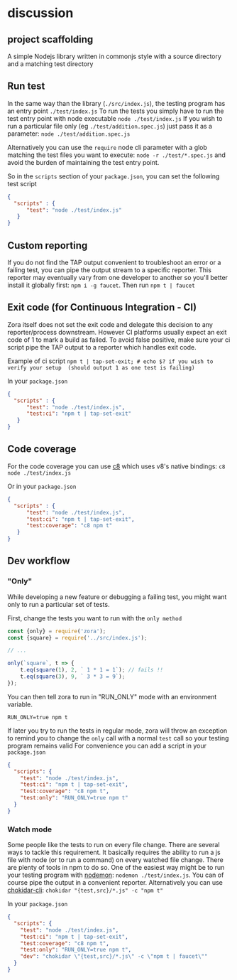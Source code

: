 # discussion

## project scaffolding

A simple Nodejs library written in commonjs style with a source directory and a matching test directory

## Run test

In the same way than the library (``./src/index.js``), the testing program has an entry point ``./test/index.js``
To run the tests you simply have to run the test entry point with node executable ``node ./test/index.js``
If you wish to run a particular file only (eg ``./test/addition.spec.js``) just pass it as a parameter: ``node ./test/addition.spec.js``

Alternatively you can use the ``require`` node cli parameter with a glob matching the test files you want to execute: ``node -r ./test/*.spec.js``
and avoid the burden of maintaining the test entry point.

So in the ``scripts`` section of your ``package.json``, you can set the following test script

```json
{
  "scripts" : {
      "test": "node ./test/index.js"
   } 
}
``` 

## Custom reporting

If you do not find the TAP output convenient to troubleshoot an error or a failing test, you can pipe the output stream to a specific reporter. This reporter may eventually vary from one developer to another
so you'll better install it globally first: ``npm i -g faucet``.
Then run ``npm t | faucet``

## Exit code (for Continuous Integration - CI)

Zora itself does not set the exit code and delegate this decision to any reporter/process downstream. However CI platforms usually expect an exit code of 1 to mark a build as failed.
To avoid false positive, make sure your ci script pipe the TAP output to a reporter which handles exit code.

Example of ci script
``
npm t | tap-set-exit; # echo $? if you wish to verify your setup  (should output 1 as one test is failing)
``

In your ``package.json``
```json
{
  "scripts" : {
      "test": "node ./test/index.js",
      "test:ci": "npm t | tap-set-exit"
   } 
}
``` 

## Code coverage

For the code coverage you can use [c8]() which uses v8's native bindings:
``c8 node ./test/index.js``

Or in your ``package.json``

```json
{
  "scripts" : {
      "test": "node ./test/index.js",
      "test:ci": "npm t | tap-set-exit",
      "test:coverage": "c8 npm t"
   } 
}
```

## Dev workflow

### "Only" 

While developing a new feature or debugging a failing test, you might want only to run a particular set of tests.

First, change the tests you want to run with the ``only method``

```javascript
const {only} = require('zora');
const {square} = require('../src/index.js');

// ...

only(`square`, t => {
    t.eq(square(1), 2, ` 1 * 1 = 1`); // fails !!
    t.eq(square(3), 9, ` 3 * 3 = 9`);
});
```

You can then tell zora to run in "RUN_ONLY" mode with an environment variable. 

``RUN_ONLY=true npm t``

If later you try to run the tests in regular mode, zora will throw an exception to remind you to change the ``only`` call with a normal ``test`` call so your testing program remains valid
For convenience you can add a script in your ``package.json``

```json
{
  "scripts": {
    "test": "node ./test/index.js",
    "test:ci": "npm t | tap-set-exit",
    "test:coverage": "c8 npm t",
    "test:only": "RUN_ONLY=true npm t"
  }
}
```
### Watch mode

Some people like the tests to run on every file change. There are several ways to tackle this requirement. It basically requires the ability to run a js file with node (or to run a command) on every watched file change. 
There are plenty of tools in npm to do so. One of the easiest way might be to run your testing program with [nodemon](https://www.npmjs.com/package/nodemon): ``nodemon ./test/index.js``. You can of course pipe the output in a convenient reporter.
Alternatively you can use [chokidar-cli](https://github.com/kimmobrunfeldt/chokidar-cli): ``chokidar "{test,src}/*.js" -c "npm t"``

In your ``package.json``
```json
{
  "scripts": {
    "test": "node ./test/index.js",
    "test:ci": "npm t | tap-set-exit",
    "test:coverage": "c8 npm t",
    "test:only": "RUN_ONLY=true npm t",
    "dev": "chokidar \"{test,src}/*.js\" -c \"npm t | faucet\""
  }
}
```


 

